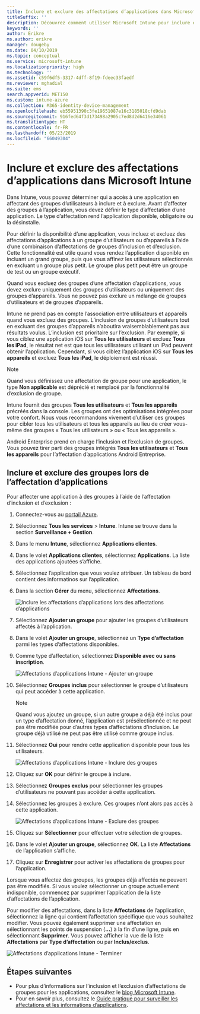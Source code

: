 ```yaml
---
title: Inclure et exclure des affectations d’applications dans Microsoft Intune
titleSuffix: ''
description: Découvrez comment utiliser Microsoft Intune pour inclure et exclure des affectations d’applications.
keywords: ''
author: Erikre
ms.author: erikre
manager: dougeby
ms.date: 04/10/2019
ms.topic: conceptual
ms.service: microsoft-intune
ms.localizationpriority: high
ms.technology: ''
ms.assetid: c59f6df5-3317-4dff-8f19-fdeec33faedf
ms.reviewer: mghadial
ms.suite: ems
search.appverid: MET150
ms.custom: intune-azure
ms.collection: M365-identity-device-management
ms.openlocfilehash: eb55951390c3fe19651087e16c3185018cfd9dab
ms.sourcegitcommit: 916fed64f3d173498a2905c7ed8d2d6416e34061
ms.translationtype: HT
ms.contentlocale: fr-FR
ms.lasthandoff: 05/23/2019
ms.locfileid: "66049304"
---
```

# <a name="include-and-exclude-app-assignments-in-microsoft-intune"></a>Inclure et exclure des affectations d’applications dans Microsoft Intune

Dans Intune, vous pouvez déterminer qui a accès à une application en affectant des groupes d’utilisateurs à inclure et à exclure. Avant d’affecter des groupes à l’application, vous devez définir le type d’affectation d’une application. Le type d’affectation rend l’application disponible, obligatoire ou la désinstalle. 

Pour définir la disponibilité d’une application, vous incluez et excluez des affectations d’applications à un groupe d’utilisateurs ou d’appareils à l’aide d’une combinaison d’affectations de groupes d’inclusion et d’exclusion. Cette fonctionnalité est utile quand vous rendez l’application disponible en incluant un grand groupe, puis que vous affinez les utilisateurs sélectionnés en excluant un groupe plus petit. Le groupe plus petit peut être un groupe de test ou un groupe exécutif. 

Quand vous excluez des groupes d’une affectation d’applications, vous devez exclure uniquement des groupes d’utilisateurs ou uniquement des groupes d’appareils. Vous ne pouvez pas exclure un mélange de groupes d’utilisateurs et de groupes d’appareils. 

Intune ne prend pas en compte l’association entre utilisateurs et appareils quand vous excluez des groupes. L’inclusion de groupes d’utilisateurs tout en excluant des groupes d’appareils n’aboutira vraisemblablement pas aux résultats voulus. L’inclusion est prioritaire sur l’exclusion. Par exemple, si vous ciblez une application iOS sur **Tous les utilisateurs** et excluez **Tous les iPad**, le résultat net est que tous les utilisateurs utilisant un iPad peuvent obtenir l’application. Cependant, si vous ciblez l’application iOS sur **Tous les appareils** et excluez **Tous les iPad**, le déploiement est réussi.  

> [!NOTE]
> Quand vous définissez une affectation de groupe pour une application, le type **Non applicable** est déprécié et remplacé par la fonctionnalité d’exclusion de groupe. 
>
> Intune fournit des groupes **Tous les utilisateurs** et **Tous les appareils** précréés dans la console. Les groupes ont des optimisations intégrées pour votre confort. Nous vous recommandons vivement d’utiliser ces groupes pour cibler tous les utilisateurs et tous les appareils au lieu de créer vous-même des groupes « Tous les utilisateurs » ou « Tous les appareils ».  
>
> Android Enterprise prend en charge l’inclusion et l’exclusion de groupes. Vous pouvez tirer parti des groupes intégrés **Tous les utilisateurs** et **Tous les appareils** pour l’affectation d’applications Android Entreprise. 


## <a name="include-and-exclude-groups-when-assigning-apps"></a>Inclure et exclure des groupes lors de l’affectation d’applications 
Pour affecter une application à des groupes à l’aide de l’affectation d’inclusion et d’exclusion :
1. Connectez-vous au [portail Azure](https://portal.azure.com).
2. Sélectionnez **Tous les services** > **Intune**. Intune se trouve dans la section **Surveillance + Gestion**.
3. Dans le menu **Intune**, sélectionnez **Applications clientes**.
4. Dans le volet **Applications clientes**, sélectionnez **Applications**. La liste des applications ajoutées s’affiche.
5. Sélectionnez l’application que vous voulez attribuer. Un tableau de bord contient des informatinos sur l’application. 
6. Dans la section **Gérer** du menu, sélectionnez **Affectations**. 

    ![Inclure les affectations d’applications lors des affectations d’applications](./media/apps-inc-exl-01.png)
7. Sélectionnez **Ajouter un groupe** pour ajouter les groupes d’utilisateurs affectés à l’application. 
8. Dans le volet **Ajouter un groupe**, sélectionnez un **Type d’affectation** parmi les types d’affectations disponibles.
9. Comme type d’affectation, sélectionnez **Disponible avec ou sans inscription**.

    ![Affectations d’applications Intune - Ajouter un groupe](./media/apps-inc-exl-02.png)
10. Sélectionnez **Groupes inclus** pour sélectionner le groupe d’utilisateurs qui peut accéder à cette application.

    > [!NOTE]
    > Quand vous ajoutez un groupe, si un autre groupe a déjà été inclus pour un type d’affectation donné, l’application est présélectionnée et ne peut pas être modifiée pour d’autres types d’affectations d’inclusion. Le groupe déjà utilisé ne peut pas être utilisé comme groupe inclus.

11. Sélectionnez **Oui** pour rendre cette application disponible pour tous les utilisateurs.

    ![Affectations d’applications Intune - Inclure des groupes](./media/apps-inc-exl-03.png)
12. Cliquez sur **OK** pour définir le groupe à inclure.
13. Sélectionnez **Groupes exclus** pour sélectionner les groupes d’utilisateurs ne pouvant pas accéder à cette application. 
14. Sélectionnez les groupes à exclure. Ces groupes n’ont alors pas accès à cette application.

    ![Affectations d’applications Intune - Exclure des groupes](./media/apps-inc-exl-04.png)
15. Cliquez sur **Sélectionner** pour effectuer votre sélection de groupes.
16. Dans le volet **Ajouter un groupe**, sélectionnez **OK**. La liste **Affectations** de l’application s’affiche.
17. Cliquez sur **Enregistrer** pour activer les affectations de groupes pour l’application.

Lorsque vous affectez des groupes, les groupes déjà affectés ne peuvent pas être modifiés. Si vous voulez sélectionner un groupe actuellement indisponible, commencez par supprimer l’application de la liste d’affectations de l’application. 

Pour modifier des affectations, dans la liste **Affectations** de l’application, sélectionnez la ligne qui contient l’affectation spécifique que vous souhaitez modifier. Vous pouvez également supprimer une affectation en sélectionnant les points de suspension (**...**) à la fin d’une ligne, puis en sélectionnant **Supprimer**. Vous pouvez afficher la vue de la liste **Affectations** par **Type d’affectation** ou par **Inclus/exclus**.

![Affectations d’applications Intune - Terminer](./media/apps-inc-exl-05.png)

## <a name="next-steps"></a>Étapes suivantes

- Pour plus d’informations sur l’inclusion et l’exclusion d’affectations de groupes pour les applications, consultez le [blog Microsoft Intune](https://aka.ms/new_app_assignment_process).
- Pour en savoir plus, consultez le [Guide pratique pour surveiller les affectations et les informations d’applications](apps-monitor.md).
